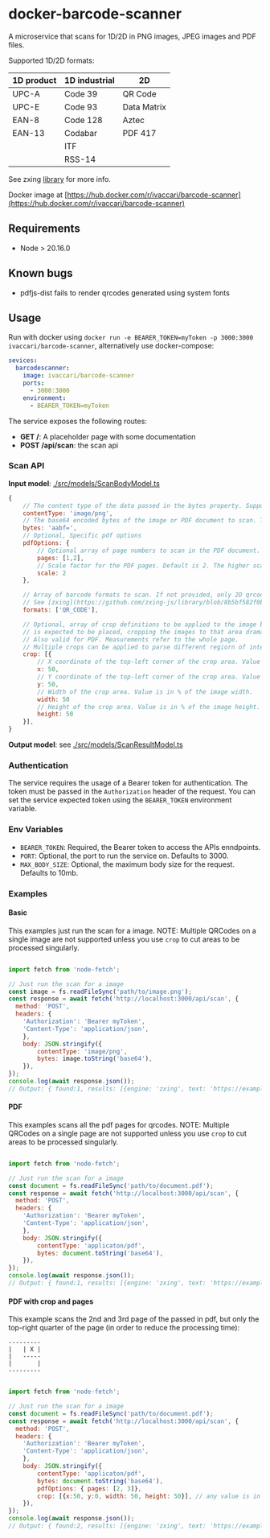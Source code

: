 # docker-barcode-scanner

A microservice that scans for 1D/2D in PNG images, JPEG images and PDF files.

Supported 1D/2D formats:

| 1D product | 1D industrial                        | 2D           |
| ---------- |--------------------------------------|--------------|
| UPC-A      | Code 39                              | QR Code      |
| UPC-E      | Code 93                              | Data Matrix  |
| EAN-8      | Code 128                             | Aztec        |
| EAN-13     | Codabar                              | PDF 417      |
|            | ITF                                  |              |
|            | RSS-14                               |              |

See zxing [library](https://github.com/zxing-js/library/blob/075b1c6f6797831ad46507bb2e551d9b721ffcf3/README.md#supported-formats) for more info.

Docker image at [https://hub.docker.com/r/ivaccari/barcode-scanner](https://hub.docker.com/r/ivaccari/barcode-scanner)

## Requirements

- Node > 20.16.0

## Known bugs
- pdfjs-dist fails to render qrcodes generated using system fonts

## Usage

Run with docker using `docker run -e BEARER_TOKEN=myToken -p 3000:3000 ivaccari/barcode-scanner`, alternatively use docker-compose:

```yml
sevices:
  barcodescanner:
    image: ivaccari/barcode-scanner
    ports:
      - 3000:3000
    environment:
      - BEARER_TOKEN=myToken
```     


The service exposes the following routes:
- **GET /**: A placeholder page with some documentation
- **POST /api/scan**: the scan api

### Scan API

**Input model**: [./src/models/ScanBodyModel.ts](./src/models/ScanBodyModel.ts)

```js
{
    // The content type of the data passed in the bytes property. Supported: 'application/pdf', 'image/png', 'image/jpeg'.
    contentType: 'image/png',
    // The base64 encoded bytes of the image or PDF document to scan. The maximum size is limited by the MAX_BODY_SIZE env variable, which defaults to 10mb.
    bytes: 'aabf=',
    // Optional, Specific pdf options
    pdfOptions: {
        // Optional array of page numbers to scan in the PDF document. If not provided, all pages are scanned. Page numbers are 1-based.
        pages: [1,2],
        // Scale factor for the PDF pages. Default is 2. The higher scales might help for tiny qrcodes as the whole page is rendered with more resolution.
        scale: 2 
    },

    // Array of barcode formats to scan. If not provided, only 2D qrcodes are scanned. Valid only for zxing engine.
    // See [zxing](https://github.com/zxing-js/library/blob/8b5bf582f0ba7df97d6fcade6560e34e75083aa3/src/core/BarcodeFormat.ts#L28) docs for values.
    formats: ['QR_CODE'], 

    // Optional, array of crop definitions to be applied to the image before parsing. If you know the area where the QRCode
    // is expected to be placed, cropping the images to that area dramatically increases scan performance.
    // Also valid for PDF. Measurements refer to the whole page.
    // Multiple crops can be applied to parse different regiorn of interests in the same image or PDF page.
    crop: [{
        // X coordinate of the top-left corner of the crop area. Value is in % of the image width.
        x: 50,
        // Y coordinate of the top-left corner of the crop area. Value is in % of the image height.
        y: 50,
        // Width of the crop area. Value is in % of the image width.
        width: 50
        // Height of the crop area. Value is in % of the image height.
        height: 50
    }],   
}
```

**Output model**: see [./src/models/ScanResultModel.ts](./src/models/ScanResultModel.ts)

### Authentication

The service requires the usage of a Bearer token for authentication. The token must be passed in the `Authorization` header of the request. You can set the service expected token using the `BEARER_TOKEN` environment variable.

### Env Variables

- `BEARER_TOKEN`: Required, the Bearer token to access the APIs enndpoints.
- `PORT`: Optional, the port to run the service on. Defaults to 3000.
- `MAX_BODY_SIZE`: Optional, the maximum body size for the request. Defaults to 10mb.


### Examples

#### Basic
This examples just run the scan for a image. NOTE: Multiple QRCodes on a single image are not supported unless you use `crop` to cut areas to be processed singularly.

```js

import fetch from 'node-fetch';

// Just run the scan for a image
const image = fs.readFileSync('path/to/image.png');
const response = await fetch('http://localhost:3000/api/scan', {
  method: 'POST',
  headers: {
    'Authorization': 'Bearer myToken',
    'Content-Type': 'application/json',
    },
    body: JSON.stringify({
        contentType: 'image/png',
        bytes: image.toString('base64'),
    }),
});
console.log(await response.json());
// Output: { found:1, results: [{engine: 'zxing', text: 'https://example.com' }]}
```

#### PDF
This examples scans all the pdf pages for qrcodes. NOTE: Multiple QRCodes on a single page are not supported unless you use `crop` to cut areas to be processed singularly.
```js

import fetch from 'node-fetch';

// Just run the scan for a image
const document = fs.readFileSync('path/to/document.pdf');
const response = await fetch('http://localhost:3000/api/scan', {
  method: 'POST',
  headers: {
    'Authorization': 'Bearer myToken',
    'Content-Type': 'application/json',
    },
    body: JSON.stringify({
        contentType: 'applicaton/pdf',
        bytes: document.toString('base64'),
    }),
});
console.log(await response.json());
// Output: { found:1, results: [{engine: 'zxing', text: 'https://example.com', index: 0 }]}
```

#### PDF with crop and pages
This example scans the 2nd and 3rd page of the passed in pdf, but only the top-right quarter of the page (in order to reduce the processing time):

```
---------
|   | X |
|   -----
|       |
---------
```


```js

import fetch from 'node-fetch';

// Just run the scan for a image
const document = fs.readFileSync('path/to/document.pdf');
const response = await fetch('http://localhost:3000/api/scan', {
  method: 'POST',
  headers: {
    'Authorization': 'Bearer myToken',
    'Content-Type': 'application/json',
    },
    body: JSON.stringify({
        contentType: 'applicaton/pdf',
        bytes: document.toString('base64'),
        pdfOptions: { pages: [2, 3]},
        crop: [{x:50, y:0, width: 50, height: 50}], // any value is in percentages of the page size. 0 starts at top-left
    }),
});
console.log(await response.json());
// Output: { found:2, results: [{engine: 'zxing', text: 'https://example.com', index: 2 },{engine: 'zxing', text: 'https://example.com', index: 3 }]}
```

